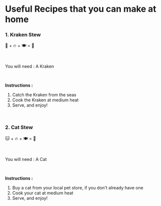 # Useful Recipes that you can make at home

### 1. Kraken Stew
🐙 + 🔥 + 🍽️ = 🍲

<br>

You will need : A Kraken

<br>

**Instructions :**
1. Catch the Kraken from the seas
2. Cook the Kraken at medium heat
3. Serve, and enjoy!

<br>

### 2. Cat Stew
🐱 + 🔥 + 🍽️ = 🍲

<br>

You will need : A Cat

<br>

**Instructions :**
1. Buy a cat from your local pet store, if you don't already have one
2. Cook your cat at medium heat
3. Serve, and enjoy!

